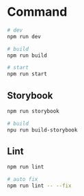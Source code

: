 # Command

```sh
# dev
npm run dev

# build
npm run build

# start
npm run start
```

## Storybook
```sh
npm run storybook

# build
npu run build-storybook
```

## Lint
```sh
npm run lint

# auto fix
npm run lint -- --fix
```
